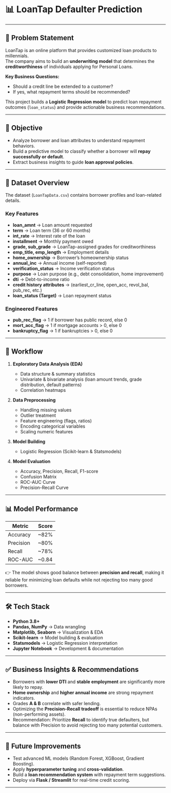 # 📊 LoanTap Defaulter Prediction  

---

## 📝 Problem Statement  
LoanTap is an online platform that provides customized loan products to millennials.  
The company aims to build an **underwriting model** that determines the **creditworthiness** of individuals applying for Personal Loans.  

**Key Business Questions:**  
- Should a credit line be extended to a customer?  
- If yes, what repayment terms should be recommended?  

This project builds a **Logistic Regression model** to predict loan repayment outcomes (`loan_status`) and provide actionable business recommendations.  

---

## 🎯 Objective  
- Analyze borrower and loan attributes to understand repayment behaviors.  
- Build a predictive model to classify whether a borrower will **repay successfully or default**.  
- Extract business insights to guide **loan approval policies**.  

---

## 📂 Dataset Overview  

The dataset (`LoanTapData.csv`) contains borrower profiles and loan-related details.  

### Key Features  
- **loan_amnt** → Loan amount requested  
- **term** → Loan term (36 or 60 months)  
- **int_rate** → Interest rate of the loan  
- **installment** → Monthly payment owed  
- **grade, sub_grade** → LoanTap-assigned grades for creditworthiness  
- **emp_title, emp_length** → Employment details  
- **home_ownership** → Borrower’s homeownership status  
- **annual_inc** → Annual income (self-reported)  
- **verification_status** → Income verification status  
- **purpose** → Loan purpose (e.g., debt consolidation, home improvement)  
- **dti** → Debt-to-income ratio  
- **credit history attributes** → (earliest_cr_line, open_acc, revol_bal, pub_rec, etc.)  
- **loan_status (Target)** → Loan repayment status  

### Engineered Features  
- **pub_rec_flag** → 1 if borrower has public record, else 0  
- **mort_acc_flag** → 1 if mortgage accounts > 0, else 0  
- **bankruptcy_flag** → 1 if bankruptcies > 0, else 0  

---

## 🔎 Workflow  

1. **Exploratory Data Analysis (EDA)**  
   - Data structure & summary statistics  
   - Univariate & bivariate analysis (loan amount trends, grade distribution, default patterns)  
   - Correlation heatmaps  

2. **Data Preprocessing**  
   - Handling missing values  
   - Outlier treatment  
   - Feature engineering (flags, ratios)  
   - Encoding categorical variables  
   - Scaling numeric features  

3. **Model Building**  
   - Logistic Regression (Scikit-learn & Statsmodels)  

4. **Model Evaluation**  
   - Accuracy, Precision, Recall, F1-score  
   - Confusion Matrix  
   - ROC-AUC Curve  
   - Precision-Recall Curve  

---

## 📊 Model Performance  

| Metric            | Score |
|-------------------|-------|
| Accuracy          | ~82%  |
| Precision         | ~80%  |
| Recall            | ~78%  |
| ROC-AUC           | ~0.84 |

👉 The model shows good balance between **precision and recall**, making it reliable for minimizing loan defaults while not rejecting too many good borrowers.  

---

## 🛠 Tech Stack  
- **Python 3.8+**  
- **Pandas, NumPy** → Data wrangling  
- **Matplotlib, Seaborn** → Visualization & EDA  
- **Scikit-learn** → Model building & evaluation  
- **Statsmodels** → Logistic Regression interpretation  
- **Jupyter Notebook** → Development & documentation  

---

## ✅ Business Insights & Recommendations  
- Borrowers with **lower DTI** and **stable employment** are significantly more likely to repay.  
- **Home ownership** and **higher annual income** are strong repayment indicators.  
- Grades **A & B** correlate with safer lending.  
- Optimizing the **Precision-Recall tradeoff** is essential to reduce NPAs (non-performing assets).  
- Recommendation: Prioritize **Recall** to identify true defaulters, but balance with Precision to avoid rejecting too many potential customers.  

---

## 🚀 Future Improvements  
- Test advanced ML models (Random Forest, XGBoost, Gradient Boosting).  
- Apply **hyperparameter tuning** and **cross-validation**.  
- Build a **loan recommendation system** with repayment term suggestions.  
- Deploy via **Flask / Streamlit** for real-time credit scoring.  

---
